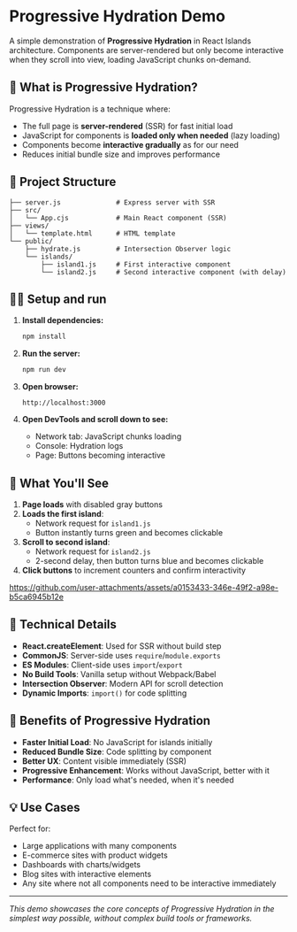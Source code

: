 # Progressive Hydration Demo

A simple demonstration of **Progressive Hydration** in React Islands architecture. Components are server-rendered but only become interactive when they scroll into view, loading JavaScript chunks on-demand.

## 🎯 What is Progressive Hydration?

Progressive Hydration is a technique where:

- The full page is **server-rendered** (SSR) for fast initial load
- JavaScript for components is **loaded only when needed** (lazy loading)
- Components become **interactive gradually** as for our need
- Reduces initial bundle size and improves performance

## 📁 Project Structure

```
├── server.js              # Express server with SSR
├── src/
│   └── App.cjs            # Main React component (SSR)
├── views/
│   └── template.html      # HTML template
└── public/
    ├── hydrate.js         # Intersection Observer logic
    └── islands/
        ├── island1.js     # First interactive component
        └── island2.js     # Second interactive component (with delay)
```

## 🏃‍♂️ Setup and run

1. **Install dependencies:**

   ```bash
   npm install
   ```

2. **Run the server:**

   ```bash
   npm run dev
   ```

3. **Open browser:**

   ```
   http://localhost:3000
   ```

4. **Open DevTools and scroll down to see:**
   - Network tab: JavaScript chunks loading
   - Console: Hydration logs
   - Page: Buttons becoming interactive

## 🧪 What You'll See

1. **Page loads** with disabled gray buttons
2. **Loads the first island**:
   - Network request for `island1.js`
   - Button instantly turns green and becomes clickable
3. **Scroll to second island**:
   - Network request for `island2.js`
   - 2-second delay, then button turns blue and becomes clickable
4. **Click buttons** to increment counters and confirm interactivity

https://github.com/user-attachments/assets/a0153433-346e-49f2-a98e-b5ca6945b12e
  

## 🔧 Technical Details

- **React.createElement**: Used for SSR without build step
- **CommonJS**: Server-side uses `require`/`module.exports`
- **ES Modules**: Client-side uses `import`/`export`
- **No Build Tools**: Vanilla setup without Webpack/Babel
- **Intersection Observer**: Modern API for scroll detection
- **Dynamic Imports**: `import()` for code splitting

## 🚀 Benefits of Progressive Hydration

- **Faster Initial Load**: No JavaScript for islands initially
- **Reduced Bundle Size**: Code splitting by component
- **Better UX**: Content visible immediately (SSR)
- **Progressive Enhancement**: Works without JavaScript, better with it
- **Performance**: Only load what's needed, when it's needed

## 💡 Use Cases

Perfect for:

- Large applications with many components
- E-commerce sites with product widgets
- Dashboards with charts/widgets
- Blog sites with interactive elements
- Any site where not all components need to be interactive immediately

---

_This demo showcases the core concepts of Progressive Hydration in the simplest way possible, without complex build tools or frameworks._
